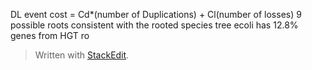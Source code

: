 DL event  cost = Cd*(number of Duplications) + Cl(number of losses)
9 possible roots
consistent with the rooted species tree
ecoli has 12.8% genes from HGT
ro

> Written with [StackEdit](https://stackedit.io/).
<!--stackedit_data:
eyJoaXN0b3J5IjpbLTEzNDA0NDE0MTQsNzc4NzQ5OTExLDI1ND
U1NTYwLC0xMDgwNzMxOTQyLDczMDk5ODExNl19
-->